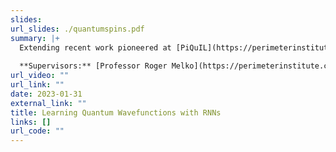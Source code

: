 ```yaml
---
slides: 
url_slides: ./quantumspins.pdf
summary: |+
  Extending recent work pioneered at [PiQuIL](https://perimeterinstitute.ca/perimeter-institute-quantum-intelligence-lab-piquil) in approximating the groundstate wavefunction of a quantum lattice system using Recurrent Neural Networks: Investigated the affect of error and noisiness of the quantum data on the accuracy of the wavefunction and other physical quantities.
  
  **Supervisors:** [Professor Roger Melko](https://perimeterinstitute.ca/people/roger-melko), [Schuyler Moss](https://mschuylermoss.github.io).
url_video: ""
url_link: ""
date: 2023-01-31
external_link: ""
title: Learning Quantum Wavefunctions with RNNs
links: []
url_code: ""
---
```


